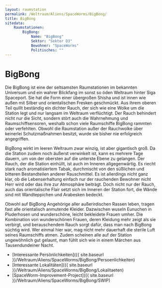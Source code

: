 ```yaml
---
layout: raumstation
permalink: /Weltraum/Aliens/SpaceWorms/BigBong/
title: BigBong
sitedata:
    Raumstationen:
        BigBong:
            Name: "BigBong"
            Sektor: "Sektor D3"
            Bewohner: "SpaceWorms"
            Politisches: ""
---
```


# BigBong

Die BigBong ist eine der seltsamsten Raumstationen im bekannten Universum und ein wahrer Blickfang im sonst so öden Weltraum hinter Siga Spaceport. Sie hat die Form einer übergroßen Shisha und ist innen wie außen mit Silber und orientalischen Fresken geschmückt. Aus ihrem oberen Teil quillt beständig ein dichter Rauch, der sich wie eine Wolke um die Station legt und nur langsam im Weltraum verflüchtigt. Der Rauch behindert nicht nur die Sicht, sondern stört auch die Wahrnehmung und Raumschiffsensoren, weshalb schon viele Raumschiffe BigBong rammten oder verfehlten. Obwohl die Raumstation außer der Rauchwolke über keinerlei Schutzmaßnahmen besitzt, wurde sie bisher nie erfolgreich angegriffen.

BigBong wirkt im leeren Weltraum zwar winzig, ist aber gigantisch groß. Da die Station zudem noch äußerst verwinkelt ist, kann es mehrere Tage dauern, um von der obersten auf die unterste Ebene zu gelangen. Der Rauch, der die Station einhüllt, ist auch im Inneren allgegenwärtig. Es riecht stark nach aromatisiertem Tabak, durchmischt von den süßlichen und bitteren Bestandteilen anderer Rauschmittel. Es ist allerdings nicht ganz klar, ob die Lebenserhaltung einfach nur der rauchenden Bewohner nicht Herr wird oder das ihre zur Atmosphäre beiträgt. Doch nicht nur der Rauch, auch das orientalische Flair setzt sich im Inneren der Station fort, die Wände sind mit Wandteppichen und Arabesken bedeckt.

Obwohl auf BigBong Angehörige aller außerirdischen Rassen leben, tragen fast alle orientalisch anmutende Kleider. Dazwischen wuseln Eunuchen in Pluderhosen und wunderschöne, leicht bekleidete Frauen umher. Die Kombination von wunderschönen Frauen, deren Kleidung mehr zeigt als sie verbirgt, und berauschendem Rauch sorgt dafür, dass man nach BigBong süchtig wird. Wer einmal hier war, mag nicht mehr dauerhaft die sterile Luft seines Raumschiffs atmen. Zudem scheinen alle auf der Station ungewöhnlich gut gelaunt, man fühlt sich wie in einem Märchen aus Tausendundeiner Nacht.

- [Interessante Persönlichkeiten]({{ site.baseurl }}/Weltraum/Aliens/SpaceWorms/BigBong/Persoenlichkeiten)
- [Interessante Lokalitäten]({{ site.baseurl }}/Weltraum/Aliens/SpaceWorms/BigBong/Lokalitaeten)
- [SpaceWorm-Improvement-Project]({{ site.baseurl }}/Weltraum/Aliens/SpaceWorms/BigBong/SWIP)
